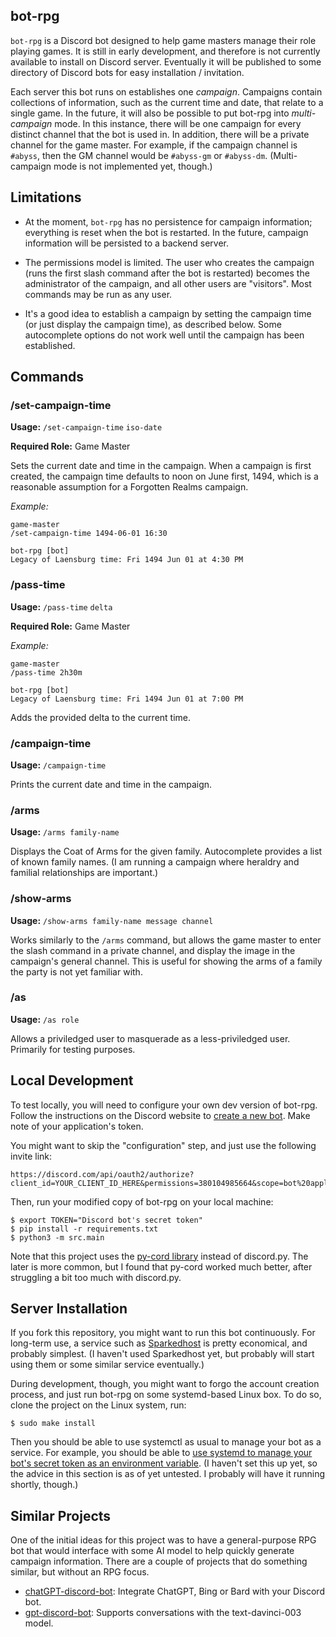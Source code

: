 ## bot-rpg

`bot-rpg` is a Discord bot designed to help game masters manage their role playing games. It is still in early development, and therefore is not currently available to install on Discord server. Eventually it will be published to some directory of Discord bots for easy installation / invitation.

Each server this bot runs on establishes one *campaign*. Campaigns contain collections of information, such as the current time and date, that relate to a single game. In the future, it will also be possible to put bot-rpg into *multi-campaign* mode. In this instance, there will be one campaign for every distinct channel that the bot is used in. In addition, there will be a private channel for the game master. For example, if the campaign channel is `#abyss`, then the GM channel would be `#abyss-gm` or `#abyss-dm`. (Multi-campaign mode is not implemented yet, though.)

## Limitations

- At the moment, `bot-rpg` has no persistence for campaign information; everything is reset when the bot is restarted. In the future, campaign information will be persisted to a backend server.

- The permissions model is limited. The user who creates the campaign (runs the first slash command after the bot is restarted) becomes the administrator of the campaign, and all other users are "visitors". Most commands may be run as any user.

- It's a good idea to establish a campaign by setting the campaign time (or just display the campaign time), as described below. Some autocomplete options do not work well until the campaign has been established.

## Commands

### /set-campaign-time

**Usage:** `/set-campaign-time` `iso-date`

**Required Role:** Game Master

Sets the current date and time in the campaign. When a campaign is first created, the campaign time defaults to noon on June first, 1494, which is a reasonable assumption for a Forgotten Realms campaign.

*Example:* 

```
game-master
/set-campaign-time 1494-06-01 16:30

bot-rpg [bot]
Legacy of Laensburg time: Fri 1494 Jun 01 at 4:30 PM
```

### /pass-time

**Usage:** `/pass-time` `delta`

**Required Role:** Game Master

*Example:* 

```
game-master
/pass-time 2h30m

bot-rpg [bot]
Legacy of Laensburg time: Fri 1494 Jun 01 at 7:00 PM
```

Adds the provided delta to the current time.

### /campaign-time

**Usage:** `/campaign-time`

Prints the current date and time in the campaign.

### /arms

**Usage:** `/arms family-name`

Displays the Coat of Arms for the given family. Autocomplete provides a list of known family names. (I am running a campaign where heraldry and familial relationships are important.)

### /show-arms

**Usage:** `/show-arms family-name message channel`

Works similarly to the `/arms` command, but allows the game master to enter the slash command in a private channel, and display the image in the campaign's general channel. This is useful for showing the arms of a family the party is not yet familiar with.

### /as

**Usage:** `/as role`

Allows a priviledged user to masquerade as a less-priviledged user. Primarily for testing purposes.

## Local Development

To test locally, you will need to configure your own dev version of bot-rpg. Follow the instructions on the Discord website to [create a new bot](https://discord.com/developers/docs/getting-started). Make note of your application's token.

You might want to skip the "configuration" step, and just use the following invite link:

```
https://discord.com/api/oauth2/authorize?client_id=YOUR_CLIENT_ID_HERE&permissions=380104985664&scope=bot%20applications.commands
```

Then, run your modified copy of bot-rpg on your local machine:

```
$ export TOKEN="Discord bot's secret token"
$ pip install -r requirements.txt
$ python3 -m src.main
```

Note that this project uses the [py-cord library](https://docs.pycord.dev/en/stable/) instead of discord.py. The later is more common, but I found that py-cord worked much better, after struggling a bit too much with discord.py.

## Server Installation

If you fork this repository, you might want to run this bot continuously. For long-term use, a service such as [Sparkedhost](https://sparkedhost.com/discord-bot-hosting) is pretty economical, and probably simplest. (I haven't used Sparkedhost yet, but probably will start using them or some similar service eventually.)

During development, though, you might want to forgo the account creation process, and just run bot-rpg on some systemd-based Linux box. To do so, clone the project on the Linux system, run:

```
$ sudo make install
```

Then you should be able to use systemctl as usual to manage your bot as a service. For example, you should be able to [use systemd to manage your bot's secret token as an environment variable](https://serverfault.com/questions/413397/how-to-set-environment-variable-in-systemd-service). (I haven't set this up yet, so the advice in this section is as of yet untested. I probably will have it running shortly, though.)

## Similar Projects

One of the initial ideas for this project was to have a general-purpose RPG bot that would interface with some AI model to help quickly generate campaign information. There are a couple of projects that do something similar, but without an RPG focus. 

- [chatGPT-discord-bot](https://github.com/Zero6992/chatGPT-discord-bot): Integrate ChatGPT, Bing or Bard with your Discord bot.
- [gpt-discord-bot](https://github.com/openai/gpt-discord-bot): Supports conversations with the text-davinci-003 model.
